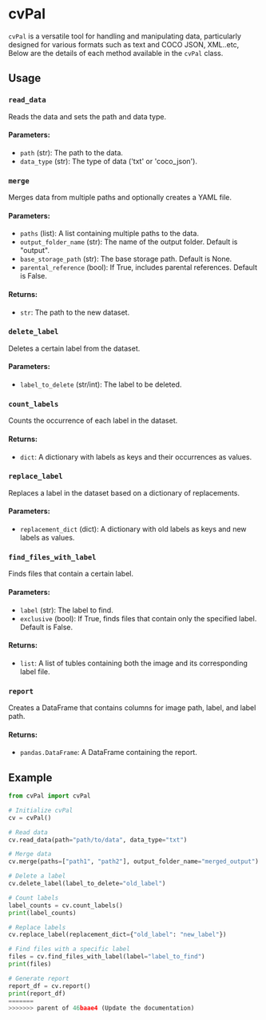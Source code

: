 # cvPal

`cvPal` is a versatile tool for handling and manipulating data, particularly designed for various formats such as text and COCO JSON, XML..etc, Below are the details of each method available in the `cvPal` class.

## Usage


### `read_data`
Reads the data and sets the path and data type.

#### Parameters:
- `path` (str): The path to the data.
- `data_type` (str): The type of data ('txt' or 'coco_json').

### `merge`
Merges data from multiple paths and optionally creates a YAML file.

#### Parameters:
- `paths` (list): A list containing multiple paths to the data.
- `output_folder_name` (str): The name of the output folder. Default is "output".
- `base_storage_path` (str): The base storage path. Default is None.
- `parental_reference` (bool): If True, includes parental references. Default is False.

#### Returns:
- `str`: The path to the new dataset.

### `delete_label`
Deletes a certain label from the dataset.

#### Parameters:
- `label_to_delete` (str/int): The label to be deleted.

### `count_labels`
Counts the occurrence of each label in the dataset.

#### Returns:
- `dict`: A dictionary with labels as keys and their occurrences as values.

### `replace_label`
Replaces a label in the dataset based on a dictionary of replacements.

#### Parameters:
- `replacement_dict` (dict): A dictionary with old labels as keys and new labels as values.

### `find_files_with_label`
Finds files that contain a certain label.

#### Parameters:
- `label` (str): The label to find.
- `exclusive` (bool): If True, finds files that contain only the specified label. Default is False.

#### Returns:
- `list`: A list of tubles containing both the image and its corresponding label file.

### `report`
Creates a DataFrame that contains columns for image path, label, and label path.

#### Returns:
- `pandas.DataFrame`: A DataFrame containing the report.

## Example

```python
from cvPal import cvPal

# Initialize cvPal
cv = cvPal()

# Read data
cv.read_data(path="path/to/data", data_type="txt")

# Merge data
cv.merge(paths=["path1", "path2"], output_folder_name="merged_output")

# Delete a label
cv.delete_label(label_to_delete="old_label")

# Count labels
label_counts = cv.count_labels()
print(label_counts)

# Replace labels
cv.replace_label(replacement_dict={"old_label": "new_label"})

# Find files with a specific label
files = cv.find_files_with_label(label="label_to_find")
print(files)

# Generate report
report_df = cv.report()
print(report_df)
=======
>>>>>>> parent of 46baae4 (Update the documentation)
